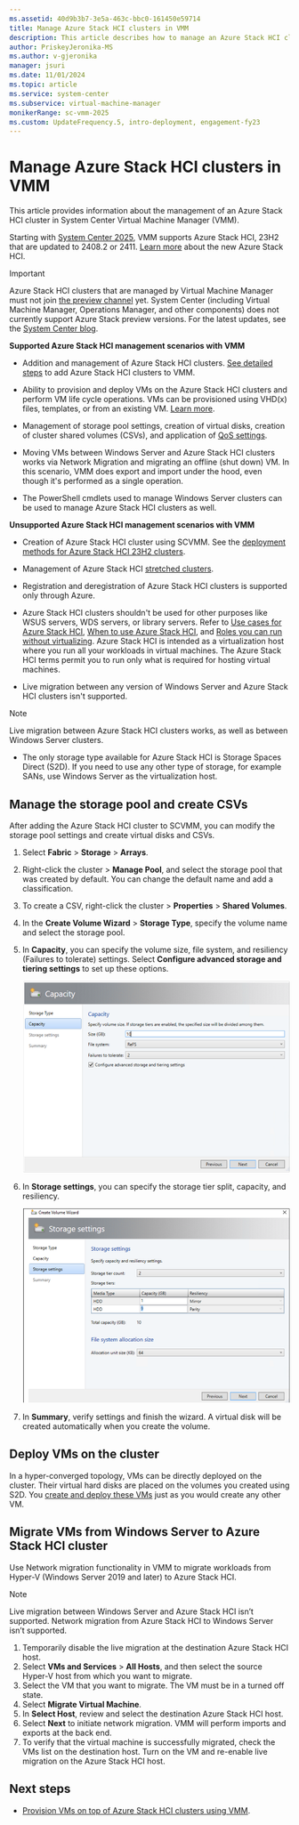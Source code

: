 ```yaml
---
ms.assetid: 40d9b3b7-3e5a-463c-bbc0-161450e59714
title: Manage Azure Stack HCI clusters in VMM
description: This article describes how to manage an Azure Stack HCI cluster in VMM.
author: PriskeyJeronika-MS
ms.author: v-gjeronika
manager: jsuri
ms.date: 11/01/2024
ms.topic: article
ms.service: system-center
ms.subservice: virtual-machine-manager
monikerRange: sc-vmm-2025
ms.custom: UpdateFrequency.5, intro-deployment, engagement-fy23
---
```


# Manage Azure Stack HCI clusters in VMM

This article provides information about the management of an Azure Stack HCI cluster in System Center Virtual Machine Manager (VMM).

Starting with [System Center 2025](/system-center/vmm/whats-new-in-vmm?view=sc-vmm-2025#support-for-azure-stack-hci-clusters-23h2&preserve-view=true), VMM supports Azure Stack HCI, 23H2 that are updated to 2408.2 or 2411. [Learn more](https://aka.ms/AzureStackHCI) about the new Azure Stack HCI.


>[!IMPORTANT]
> Azure Stack HCI clusters that are managed by Virtual Machine Manager must not join [the preview channel](/azure-stack/hci/manage/preview-channel) yet. System Center (including Virtual Machine Manager, Operations Manager, and other components) does not currently support Azure Stack preview versions. For the latest updates, see the [System Center blog](https://techcommunity.microsoft.com/t5/system-center-blog/bg-p/SystemCenterBlog).


**Supported Azure Stack HCI management scenarios with VMM**

- Addition and management of Azure Stack HCI clusters. [See detailed steps](./hyper-v-existing.md#add-servers) to add Azure Stack HCI clusters to VMM.

- Ability to provision and deploy VMs on the Azure Stack HCI clusters and perform VM life cycle operations. VMs can be provisioned using VHD(x) files, templates, or from an existing VM. [Learn more](provision-vms.md).

- Management of storage pool settings, creation of virtual disks, creation of cluster shared volumes (CSVs), and application of [QoS settings](qos-storage-clusters.md#assign-storage-qos-policy-for-clusters).

- Moving VMs between Windows Server and Azure Stack HCI clusters works via Network Migration and migrating an offline (shut down) VM. In this scenario, VMM does export and import under the hood, even though it's performed as a single operation. 

- The PowerShell cmdlets used to manage Windows Server clusters can be used to manage Azure Stack HCI clusters as well.

**Unsupported Azure Stack HCI management scenarios with VMM**

- Creation of Azure Stack HCI cluster using SCVMM. See the [deployment methods for Azure Stack HCI 23H2 clusters](/azure-stack/hci/deploy/deployment-introduction#about-deployment-methods).

- Management of Azure Stack HCI [stretched clusters](/azure-stack/hci/concepts/stretched-clusters).

- Registration and deregistration of Azure Stack HCI clusters is supported only through Azure.

- Azure Stack HCI clusters shouldn't be used for other purposes like WSUS servers, WDS servers, or library servers. Refer to [Use cases for Azure Stack HCI](/azure-stack/hci/overview#use-cases-for-azure-stack-hci), [When to use Azure Stack HCI](/azure-stack/hci/concepts/compare-windows-server#when-to-use-azure-stack-hci), and [Roles you can run without virtualizing](/azure-stack/hci/overview#roles-you-can-run-without-virtualizing). Azure Stack HCI is intended as a virtualization host where you run all your workloads in virtual machines. The Azure Stack HCI terms permit you to run only what is required for hosting virtual machines.

- Live migration between any version of Windows Server and Azure Stack HCI clusters isn't supported. 

> [!NOTE]
> Live migration between Azure Stack HCI clusters works, as well as between Windows Server clusters.

- The only storage type available for Azure Stack HCI is Storage Spaces Direct (S2D). If you need to use any other type of storage, for example SANs, use Windows Server as the virtualization host.

## Manage the storage pool and create CSVs

After adding the Azure Stack HCI cluster to SCVMM, you can modify the storage pool settings and create virtual disks and CSVs.

1. Select **Fabric** > **Storage** > **Arrays**.
2. Right-click the cluster > **Manage Pool**, and select the storage pool that was created by default. You can change the default name and add a classification.
3. To create a CSV, right-click the cluster > **Properties** > **Shared Volumes**.
4. In the **Create Volume Wizard** > **Storage Type**, specify the volume name and select the storage pool.
5. In **Capacity**, you can specify the volume size, file system, and resiliency (Failures to tolerate) settings. Select **Configure advanced storage and tiering settings** to set up these options.

    ![Screenshot of Volume settings.](./media/s2d/storage-spaces-volume-settings.png)

6. In **Storage settings**, you can specify the storage tier split, capacity, and resiliency.

    ![Screenshot of configure Storage settings.](./media/s2d/storage-spaces-tiering.png)

8. In **Summary**, verify settings and finish the wizard. A virtual disk will be created automatically when you create the volume.

## Deploy VMs on the cluster

In a hyper-converged topology, VMs can be directly deployed on the cluster. Their virtual hard disks are placed on the volumes you created using S2D. You [create and deploy these VMs](provision-vms.md) just as you would create any other VM.

## Migrate VMs from Windows Server to Azure Stack HCI cluster

Use Network migration functionality in VMM to migrate workloads from Hyper-V (Windows Server 2019 and later) to Azure Stack HCI.

>[!Note]
>Live migration between Windows Server and Azure Stack HCI isn’t supported. Network migration from Azure Stack HCI to Windows Server isn’t supported. 

1. Temporarily disable the live migration at the destination Azure Stack HCI host.
2.	Select **VMs and Services** > **All Hosts**, and then select the source Hyper-V host from which you want to migrate. 
3.	Select the VM that you want to migrate. The VM must be in a turned off state. 
5.	Select **Migrate Virtual Machine**.
6.	In **Select Host**, review and select the destination Azure Stack HCI host. 
6.	Select **Next** to initiate network migration. VMM will perform imports and exports at the back end. 
7.	To verify that the virtual machine is successfully migrated, check the VMs list on the destination host. Turn on the VM and re-enable live migration on the Azure Stack HCI host.

## Next steps

- [Provision VMs on top of Azure Stack HCI clusters using VMM](provision-vms.md).

